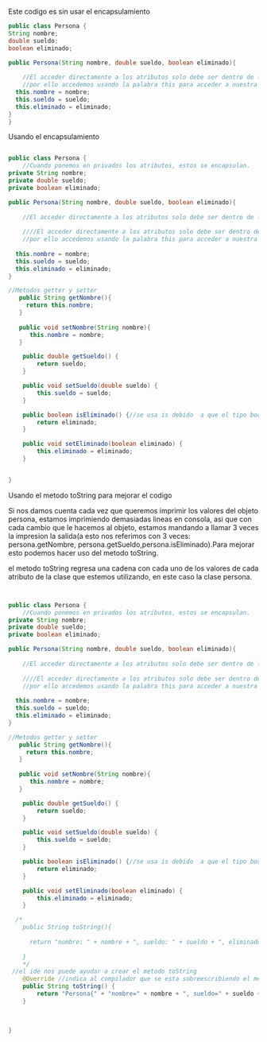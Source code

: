 Este codigo es sin usar el encapsulamiento

`````` java
public class Persona {
String nombre;
double sueldo;
boolean eliminado;

public Persona(String nombre, double sueldo, boolean eliminado){
    
    //El acceder directamente a los atributos solo debe ser dentro de la misma clase.
    //por ello accedemos usando la palabra this para acceder a nuestra clase.
  this.nombre = nombre;
  this.sueldo = sueldo;
  this.eliminado = eliminado;
}
}

`````` 
Usando el encapsulamiento

`````` java

public class Persona {
    //Cuando ponemos en privados los atributos, estos se encapsulan.
private String nombre;
private double sueldo;
private boolean eliminado;

public Persona(String nombre, double sueldo, boolean eliminado){
    
    //El acceder directamente a los atributos solo debe ser dentro de la misma clase.
    
    ////El acceder directamente a los atributos solo debe ser dentro de la misma clase.
    //por ello accedemos usando la palabra this para acceder a nuestra clase.
    
  this.nombre = nombre;
  this.sueldo = sueldo;
  this.eliminado = eliminado;
}

//Metodos getter y setter
   public String getNombre(){
     return this.nombre;
   }
   
   public void setNombre(String nombre){
      this.nombre = nombre;
   }

    public double getSueldo() {
        return sueldo;
    }

    public void setSueldo(double sueldo) {
        this.sueldo = sueldo;
    }

    public boolean isEliminado() {//se usa is debido  a que el tipo booleano es mas bien una pregunta: ¿es eliminado?
        return eliminado;
    }

    public void setEliminado(boolean eliminado) {
        this.eliminado = eliminado;
    }


}

`````` 

Usando el metodo toString para mejorar el codigo


Si nos damos cuenta cada vez que queremos imprimir los valores del objeto persona, estamos imprimiendo demasiadas lineas en consola, asi que con cada cambio que le hacemos al objeto, estamos mandando a llamar 3 veces la impresion la salida(a esto nos referimos con 3 veces: persona.getNombre, persona.getSueldo,persona.isEliminado).Para mejorar esto podemos hacer uso del metodo toString.

el metodo toString regresa una cadena con cada uno de los valores de cada atributo de la clase que estemos utilizando, en este caso la clase persona.


``````java


public class Persona {
    //Cuando ponemos en privados los atributos, estos se encapsulan.
private String nombre;
private double sueldo;
private boolean eliminado;

public Persona(String nombre, double sueldo, boolean eliminado){
    
    //El acceder directamente a los atributos solo debe ser dentro de la misma clase.
    
    ////El acceder directamente a los atributos solo debe ser dentro de la misma clase.
    //por ello accedemos usando la palabra this para acceder a nuestra clase.
    
  this.nombre = nombre;
  this.sueldo = sueldo;
  this.eliminado = eliminado;
}

//Metodos getter y setter
   public String getNombre(){
     return this.nombre;
   }
   
   public void setNombre(String nombre){
      this.nombre = nombre;
   }

    public double getSueldo() {
        return sueldo;
    }

    public void setSueldo(double sueldo) {
        this.sueldo = sueldo;
    }

    public boolean isEliminado() {//se usa is debido  a que el tipo booleano es mas bien una pregunta: ¿es eliminado?
        return eliminado;
    }

    public void setEliminado(boolean eliminado) {
        this.eliminado = eliminado;
    }

  /*
    public String toString(){
     
      return "nombre: " + nombre + ", sueldo: " + sueldo + ", eliminado: " + eliminado;
    
    }
    */
 //el ide nos puede ayudar a crear el metodo toString
    @Override //indica al compilador que se esta sobreescribiendo el metodo, ya que este metodo ya existe definido dentro de otra clase que es la clase Object.
    public String toString() {
        return "Persona{" + "nombre=" + nombre + ", sueldo=" + sueldo + ", eliminado=" + eliminado + '}';
    }
    
    
    
}

``````
